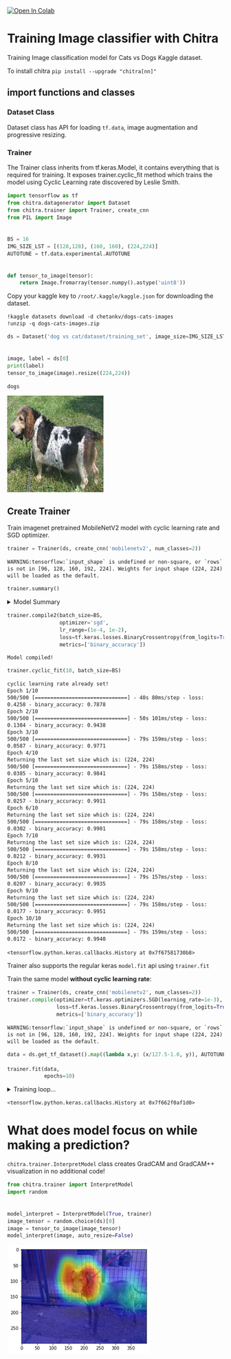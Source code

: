 <a href="https://colab.research.google.com/github/aniketmaurya/chitra/blob/master/nbs/image-classification-example.ipynb" target="_parent"><img src="https://colab.research.google.com/assets/colab-badge.svg" alt="Open In Colab"/></a>

# Training Image classifier with Chitra
Training Image classification model for Cats vs Dogs Kaggle dataset.

To install chitra
`pip install --upgrade "chitra[nn]"`


## import functions and classes
### Dataset Class
Dataset class has API for loading `tf.data`, image augmentation and progressive resizing.

### Trainer
The Trainer class inherits from tf.keras.Model, it contains everything that is required for training. It exposes trainer.cyclic_fit method which trains the model using Cyclic Learning rate discovered by Leslie Smith.


```python
import tensorflow as tf
from chitra.datagenerator import Dataset
from chitra.trainer import Trainer, create_cnn
from PIL import Image


BS = 16
IMG_SIZE_LST = [(128,128), (160, 160), (224,224)]
AUTOTUNE = tf.data.experimental.AUTOTUNE


def tensor_to_image(tensor):
    return Image.fromarray(tensor.numpy().astype('uint8'))
```

Copy your kaggle key to `/root/.kaggle/kaggle.json` for downloading the dataset.


```
!kaggle datasets download -d chetankv/dogs-cats-images
!unzip -q dogs-cats-images.zip
```


```python
ds = Dataset('dog vs cat/dataset/training_set', image_size=IMG_SIZE_LST)


image, label = ds[0]
print(label)
tensor_to_image(image).resize((224,224))
```

    dogs


![png](output_10_1.png)


## Create Trainer

Train imagenet pretrained MobileNetV2 model with cyclic learning rate and SGD optimizer.


```python
trainer = Trainer(ds, create_cnn('mobilenetv2', num_classes=2))
```

    WARNING:tensorflow:`input_shape` is undefined or non-square, or `rows` is not in [96, 128, 160, 192, 224]. Weights for input shape (224, 224) will be loaded as the default.


```python
trainer.summary()
```
<details><summary>Model Summary</summary>

    Model: "functional_1"
    __________________________________________________________________________________________________
    Layer (type)                    Output Shape         Param #     Connected to
    ==================================================================================================
    input_1 (InputLayer)            [(None, None, None,  0
    __________________________________________________________________________________________________
    Conv1_pad (ZeroPadding2D)       (None, None, None, 3 0           input_1[0][0]
    __________________________________________________________________________________________________
    Conv1 (Conv2D)                  (None, None, None, 3 864         Conv1_pad[0][0]
    __________________________________________________________________________________________________
    bn_Conv1 (BatchNormalization)   (None, None, None, 3 128         Conv1[0][0]
    __________________________________________________________________________________________________
    Conv1_relu (ReLU)               (None, None, None, 3 0           bn_Conv1[0][0]
    __________________________________________________________________________________________________
    expanded_conv_depthwise (Depthw (None, None, None, 3 288         Conv1_relu[0][0]
    __________________________________________________________________________________________________
    expanded_conv_depthwise_BN (Bat (None, None, None, 3 128         expanded_conv_depthwise[0][0]
    __________________________________________________________________________________________________
    expanded_conv_depthwise_relu (R (None, None, None, 3 0           expanded_conv_depthwise_BN[0][0]
    __________________________________________________________________________________________________
    expanded_conv_project (Conv2D)  (None, None, None, 1 512         expanded_conv_depthwise_relu[0][0
    __________________________________________________________________________________________________
    expanded_conv_project_BN (Batch (None, None, None, 1 64          expanded_conv_project[0][0]
    __________________________________________________________________________________________________
    block_1_expand (Conv2D)         (None, None, None, 9 1536        expanded_conv_project_BN[0][0]
    __________________________________________________________________________________________________
    block_1_expand_BN (BatchNormali (None, None, None, 9 384         block_1_expand[0][0]
    __________________________________________________________________________________________________
    block_1_expand_relu (ReLU)      (None, None, None, 9 0           block_1_expand_BN[0][0]
    __________________________________________________________________________________________________
    block_1_pad (ZeroPadding2D)     (None, None, None, 9 0           block_1_expand_relu[0][0]
    __________________________________________________________________________________________________
    block_1_depthwise (DepthwiseCon (None, None, None, 9 864         block_1_pad[0][0]
    __________________________________________________________________________________________________
    block_1_depthwise_BN (BatchNorm (None, None, None, 9 384         block_1_depthwise[0][0]
    __________________________________________________________________________________________________
    block_1_depthwise_relu (ReLU)   (None, None, None, 9 0           block_1_depthwise_BN[0][0]
    __________________________________________________________________________________________________
    block_1_project (Conv2D)        (None, None, None, 2 2304        block_1_depthwise_relu[0][0]
    __________________________________________________________________________________________________
    block_1_project_BN (BatchNormal (None, None, None, 2 96          block_1_project[0][0]
    __________________________________________________________________________________________________
    block_2_expand (Conv2D)         (None, None, None, 1 3456        block_1_project_BN[0][0]
    __________________________________________________________________________________________________
    block_2_expand_BN (BatchNormali (None, None, None, 1 576         block_2_expand[0][0]
    __________________________________________________________________________________________________
    block_2_expand_relu (ReLU)      (None, None, None, 1 0           block_2_expand_BN[0][0]
    __________________________________________________________________________________________________
    block_2_depthwise (DepthwiseCon (None, None, None, 1 1296        block_2_expand_relu[0][0]
    __________________________________________________________________________________________________
    block_2_depthwise_BN (BatchNorm (None, None, None, 1 576         block_2_depthwise[0][0]
    __________________________________________________________________________________________________
    block_2_depthwise_relu (ReLU)   (None, None, None, 1 0           block_2_depthwise_BN[0][0]
    __________________________________________________________________________________________________
    block_2_project (Conv2D)        (None, None, None, 2 3456        block_2_depthwise_relu[0][0]
    __________________________________________________________________________________________________
    block_2_project_BN (BatchNormal (None, None, None, 2 96          block_2_project[0][0]
    __________________________________________________________________________________________________
    block_2_add (Add)               (None, None, None, 2 0           block_1_project_BN[0][0]
                                                                     block_2_project_BN[0][0]
    __________________________________________________________________________________________________
    block_3_expand (Conv2D)         (None, None, None, 1 3456        block_2_add[0][0]
    __________________________________________________________________________________________________
    block_3_expand_BN (BatchNormali (None, None, None, 1 576         block_3_expand[0][0]
    __________________________________________________________________________________________________
    block_3_expand_relu (ReLU)      (None, None, None, 1 0           block_3_expand_BN[0][0]
    __________________________________________________________________________________________________
    block_3_pad (ZeroPadding2D)     (None, None, None, 1 0           block_3_expand_relu[0][0]
    __________________________________________________________________________________________________
    block_3_depthwise (DepthwiseCon (None, None, None, 1 1296        block_3_pad[0][0]
    __________________________________________________________________________________________________
    block_3_depthwise_BN (BatchNorm (None, None, None, 1 576         block_3_depthwise[0][0]
    __________________________________________________________________________________________________
    block_3_depthwise_relu (ReLU)   (None, None, None, 1 0           block_3_depthwise_BN[0][0]
    __________________________________________________________________________________________________
    block_3_project (Conv2D)        (None, None, None, 3 4608        block_3_depthwise_relu[0][0]
    __________________________________________________________________________________________________
    block_3_project_BN (BatchNormal (None, None, None, 3 128         block_3_project[0][0]
    __________________________________________________________________________________________________
    block_4_expand (Conv2D)         (None, None, None, 1 6144        block_3_project_BN[0][0]
    __________________________________________________________________________________________________
    block_4_expand_BN (BatchNormali (None, None, None, 1 768         block_4_expand[0][0]
    __________________________________________________________________________________________________
    block_4_expand_relu (ReLU)      (None, None, None, 1 0           block_4_expand_BN[0][0]
    __________________________________________________________________________________________________
    block_4_depthwise (DepthwiseCon (None, None, None, 1 1728        block_4_expand_relu[0][0]
    __________________________________________________________________________________________________
    block_4_depthwise_BN (BatchNorm (None, None, None, 1 768         block_4_depthwise[0][0]
    __________________________________________________________________________________________________
    block_4_depthwise_relu (ReLU)   (None, None, None, 1 0           block_4_depthwise_BN[0][0]
    __________________________________________________________________________________________________
    block_4_project (Conv2D)        (None, None, None, 3 6144        block_4_depthwise_relu[0][0]
    __________________________________________________________________________________________________
    block_4_project_BN (BatchNormal (None, None, None, 3 128         block_4_project[0][0]
    __________________________________________________________________________________________________
    block_4_add (Add)               (None, None, None, 3 0           block_3_project_BN[0][0]
                                                                     block_4_project_BN[0][0]
    __________________________________________________________________________________________________
    block_5_expand (Conv2D)         (None, None, None, 1 6144        block_4_add[0][0]
    __________________________________________________________________________________________________
    block_5_expand_BN (BatchNormali (None, None, None, 1 768         block_5_expand[0][0]
    __________________________________________________________________________________________________
    block_5_expand_relu (ReLU)      (None, None, None, 1 0           block_5_expand_BN[0][0]
    __________________________________________________________________________________________________
    block_5_depthwise (DepthwiseCon (None, None, None, 1 1728        block_5_expand_relu[0][0]
    __________________________________________________________________________________________________
    block_5_depthwise_BN (BatchNorm (None, None, None, 1 768         block_5_depthwise[0][0]
    __________________________________________________________________________________________________
    block_5_depthwise_relu (ReLU)   (None, None, None, 1 0           block_5_depthwise_BN[0][0]
    __________________________________________________________________________________________________
    block_5_project (Conv2D)        (None, None, None, 3 6144        block_5_depthwise_relu[0][0]
    __________________________________________________________________________________________________
    block_5_project_BN (BatchNormal (None, None, None, 3 128         block_5_project[0][0]
    __________________________________________________________________________________________________
    block_5_add (Add)               (None, None, None, 3 0           block_4_add[0][0]
                                                                     block_5_project_BN[0][0]
    __________________________________________________________________________________________________
    block_6_expand (Conv2D)         (None, None, None, 1 6144        block_5_add[0][0]
    __________________________________________________________________________________________________
    block_6_expand_BN (BatchNormali (None, None, None, 1 768         block_6_expand[0][0]
    __________________________________________________________________________________________________
    block_6_expand_relu (ReLU)      (None, None, None, 1 0           block_6_expand_BN[0][0]
    __________________________________________________________________________________________________
    block_6_pad (ZeroPadding2D)     (None, None, None, 1 0           block_6_expand_relu[0][0]
    __________________________________________________________________________________________________
    block_6_depthwise (DepthwiseCon (None, None, None, 1 1728        block_6_pad[0][0]
    __________________________________________________________________________________________________
    block_6_depthwise_BN (BatchNorm (None, None, None, 1 768         block_6_depthwise[0][0]
    __________________________________________________________________________________________________
    block_6_depthwise_relu (ReLU)   (None, None, None, 1 0           block_6_depthwise_BN[0][0]
    __________________________________________________________________________________________________
    block_6_project (Conv2D)        (None, None, None, 6 12288       block_6_depthwise_relu[0][0]
    __________________________________________________________________________________________________
    block_6_project_BN (BatchNormal (None, None, None, 6 256         block_6_project[0][0]
    __________________________________________________________________________________________________
    block_7_expand (Conv2D)         (None, None, None, 3 24576       block_6_project_BN[0][0]
    __________________________________________________________________________________________________
    block_7_expand_BN (BatchNormali (None, None, None, 3 1536        block_7_expand[0][0]
    __________________________________________________________________________________________________
    block_7_expand_relu (ReLU)      (None, None, None, 3 0           block_7_expand_BN[0][0]
    __________________________________________________________________________________________________
    block_7_depthwise (DepthwiseCon (None, None, None, 3 3456        block_7_expand_relu[0][0]
    __________________________________________________________________________________________________
    block_7_depthwise_BN (BatchNorm (None, None, None, 3 1536        block_7_depthwise[0][0]
    __________________________________________________________________________________________________
    block_7_depthwise_relu (ReLU)   (None, None, None, 3 0           block_7_depthwise_BN[0][0]
    __________________________________________________________________________________________________
    block_7_project (Conv2D)        (None, None, None, 6 24576       block_7_depthwise_relu[0][0]
    __________________________________________________________________________________________________
    block_7_project_BN (BatchNormal (None, None, None, 6 256         block_7_project[0][0]
    __________________________________________________________________________________________________
    block_7_add (Add)               (None, None, None, 6 0           block_6_project_BN[0][0]
                                                                     block_7_project_BN[0][0]
    __________________________________________________________________________________________________
    block_8_expand (Conv2D)         (None, None, None, 3 24576       block_7_add[0][0]
    __________________________________________________________________________________________________
    block_8_expand_BN (BatchNormali (None, None, None, 3 1536        block_8_expand[0][0]
    __________________________________________________________________________________________________
    block_8_expand_relu (ReLU)      (None, None, None, 3 0           block_8_expand_BN[0][0]
    __________________________________________________________________________________________________
    block_8_depthwise (DepthwiseCon (None, None, None, 3 3456        block_8_expand_relu[0][0]
    __________________________________________________________________________________________________
    block_8_depthwise_BN (BatchNorm (None, None, None, 3 1536        block_8_depthwise[0][0]
    __________________________________________________________________________________________________
    block_8_depthwise_relu (ReLU)   (None, None, None, 3 0           block_8_depthwise_BN[0][0]
    __________________________________________________________________________________________________
    block_8_project (Conv2D)        (None, None, None, 6 24576       block_8_depthwise_relu[0][0]
    __________________________________________________________________________________________________
    block_8_project_BN (BatchNormal (None, None, None, 6 256         block_8_project[0][0]
    __________________________________________________________________________________________________
    block_8_add (Add)               (None, None, None, 6 0           block_7_add[0][0]
                                                                     block_8_project_BN[0][0]
    __________________________________________________________________________________________________
    block_9_expand (Conv2D)         (None, None, None, 3 24576       block_8_add[0][0]
    __________________________________________________________________________________________________
    block_9_expand_BN (BatchNormali (None, None, None, 3 1536        block_9_expand[0][0]
    __________________________________________________________________________________________________
    block_9_expand_relu (ReLU)      (None, None, None, 3 0           block_9_expand_BN[0][0]
    __________________________________________________________________________________________________
    block_9_depthwise (DepthwiseCon (None, None, None, 3 3456        block_9_expand_relu[0][0]
    __________________________________________________________________________________________________
    block_9_depthwise_BN (BatchNorm (None, None, None, 3 1536        block_9_depthwise[0][0]
    __________________________________________________________________________________________________
    block_9_depthwise_relu (ReLU)   (None, None, None, 3 0           block_9_depthwise_BN[0][0]
    __________________________________________________________________________________________________
    block_9_project (Conv2D)        (None, None, None, 6 24576       block_9_depthwise_relu[0][0]
    __________________________________________________________________________________________________
    block_9_project_BN (BatchNormal (None, None, None, 6 256         block_9_project[0][0]
    __________________________________________________________________________________________________
    block_9_add (Add)               (None, None, None, 6 0           block_8_add[0][0]
                                                                     block_9_project_BN[0][0]
    __________________________________________________________________________________________________
    block_10_expand (Conv2D)        (None, None, None, 3 24576       block_9_add[0][0]
    __________________________________________________________________________________________________
    block_10_expand_BN (BatchNormal (None, None, None, 3 1536        block_10_expand[0][0]
    __________________________________________________________________________________________________
    block_10_expand_relu (ReLU)     (None, None, None, 3 0           block_10_expand_BN[0][0]
    __________________________________________________________________________________________________
    block_10_depthwise (DepthwiseCo (None, None, None, 3 3456        block_10_expand_relu[0][0]
    __________________________________________________________________________________________________
    block_10_depthwise_BN (BatchNor (None, None, None, 3 1536        block_10_depthwise[0][0]
    __________________________________________________________________________________________________
    block_10_depthwise_relu (ReLU)  (None, None, None, 3 0           block_10_depthwise_BN[0][0]
    __________________________________________________________________________________________________
    block_10_project (Conv2D)       (None, None, None, 9 36864       block_10_depthwise_relu[0][0]
    __________________________________________________________________________________________________
    block_10_project_BN (BatchNorma (None, None, None, 9 384         block_10_project[0][0]
    __________________________________________________________________________________________________
    block_11_expand (Conv2D)        (None, None, None, 5 55296       block_10_project_BN[0][0]
    __________________________________________________________________________________________________
    block_11_expand_BN (BatchNormal (None, None, None, 5 2304        block_11_expand[0][0]
    __________________________________________________________________________________________________
    block_11_expand_relu (ReLU)     (None, None, None, 5 0           block_11_expand_BN[0][0]
    __________________________________________________________________________________________________
    block_11_depthwise (DepthwiseCo (None, None, None, 5 5184        block_11_expand_relu[0][0]
    __________________________________________________________________________________________________
    block_11_depthwise_BN (BatchNor (None, None, None, 5 2304        block_11_depthwise[0][0]
    __________________________________________________________________________________________________
    block_11_depthwise_relu (ReLU)  (None, None, None, 5 0           block_11_depthwise_BN[0][0]
    __________________________________________________________________________________________________
    block_11_project (Conv2D)       (None, None, None, 9 55296       block_11_depthwise_relu[0][0]
    __________________________________________________________________________________________________
    block_11_project_BN (BatchNorma (None, None, None, 9 384         block_11_project[0][0]
    __________________________________________________________________________________________________
    block_11_add (Add)              (None, None, None, 9 0           block_10_project_BN[0][0]
                                                                     block_11_project_BN[0][0]
    __________________________________________________________________________________________________
    block_12_expand (Conv2D)        (None, None, None, 5 55296       block_11_add[0][0]
    __________________________________________________________________________________________________
    block_12_expand_BN (BatchNormal (None, None, None, 5 2304        block_12_expand[0][0]
    __________________________________________________________________________________________________
    block_12_expand_relu (ReLU)     (None, None, None, 5 0           block_12_expand_BN[0][0]
    __________________________________________________________________________________________________
    block_12_depthwise (DepthwiseCo (None, None, None, 5 5184        block_12_expand_relu[0][0]
    __________________________________________________________________________________________________
    block_12_depthwise_BN (BatchNor (None, None, None, 5 2304        block_12_depthwise[0][0]
    __________________________________________________________________________________________________
    block_12_depthwise_relu (ReLU)  (None, None, None, 5 0           block_12_depthwise_BN[0][0]
    __________________________________________________________________________________________________
    block_12_project (Conv2D)       (None, None, None, 9 55296       block_12_depthwise_relu[0][0]
    __________________________________________________________________________________________________
    block_12_project_BN (BatchNorma (None, None, None, 9 384         block_12_project[0][0]
    __________________________________________________________________________________________________
    block_12_add (Add)              (None, None, None, 9 0           block_11_add[0][0]
                                                                     block_12_project_BN[0][0]
    __________________________________________________________________________________________________
    block_13_expand (Conv2D)        (None, None, None, 5 55296       block_12_add[0][0]
    __________________________________________________________________________________________________
    block_13_expand_BN (BatchNormal (None, None, None, 5 2304        block_13_expand[0][0]
    __________________________________________________________________________________________________
    block_13_expand_relu (ReLU)     (None, None, None, 5 0           block_13_expand_BN[0][0]
    __________________________________________________________________________________________________
    block_13_pad (ZeroPadding2D)    (None, None, None, 5 0           block_13_expand_relu[0][0]
    __________________________________________________________________________________________________
    block_13_depthwise (DepthwiseCo (None, None, None, 5 5184        block_13_pad[0][0]
    __________________________________________________________________________________________________
    block_13_depthwise_BN (BatchNor (None, None, None, 5 2304        block_13_depthwise[0][0]
    __________________________________________________________________________________________________
    block_13_depthwise_relu (ReLU)  (None, None, None, 5 0           block_13_depthwise_BN[0][0]
    __________________________________________________________________________________________________
    block_13_project (Conv2D)       (None, None, None, 1 92160       block_13_depthwise_relu[0][0]
    __________________________________________________________________________________________________
    block_13_project_BN (BatchNorma (None, None, None, 1 640         block_13_project[0][0]
    __________________________________________________________________________________________________
    block_14_expand (Conv2D)        (None, None, None, 9 153600      block_13_project_BN[0][0]
    __________________________________________________________________________________________________
    block_14_expand_BN (BatchNormal (None, None, None, 9 3840        block_14_expand[0][0]
    __________________________________________________________________________________________________
    block_14_expand_relu (ReLU)     (None, None, None, 9 0           block_14_expand_BN[0][0]
    __________________________________________________________________________________________________
    block_14_depthwise (DepthwiseCo (None, None, None, 9 8640        block_14_expand_relu[0][0]
    __________________________________________________________________________________________________
    block_14_depthwise_BN (BatchNor (None, None, None, 9 3840        block_14_depthwise[0][0]
    __________________________________________________________________________________________________
    block_14_depthwise_relu (ReLU)  (None, None, None, 9 0           block_14_depthwise_BN[0][0]
    __________________________________________________________________________________________________
    block_14_project (Conv2D)       (None, None, None, 1 153600      block_14_depthwise_relu[0][0]
    __________________________________________________________________________________________________
    block_14_project_BN (BatchNorma (None, None, None, 1 640         block_14_project[0][0]
    __________________________________________________________________________________________________
    block_14_add (Add)              (None, None, None, 1 0           block_13_project_BN[0][0]
                                                                     block_14_project_BN[0][0]
    __________________________________________________________________________________________________
    block_15_expand (Conv2D)        (None, None, None, 9 153600      block_14_add[0][0]
    __________________________________________________________________________________________________
    block_15_expand_BN (BatchNormal (None, None, None, 9 3840        block_15_expand[0][0]
    __________________________________________________________________________________________________
    block_15_expand_relu (ReLU)     (None, None, None, 9 0           block_15_expand_BN[0][0]
    __________________________________________________________________________________________________
    block_15_depthwise (DepthwiseCo (None, None, None, 9 8640        block_15_expand_relu[0][0]
    __________________________________________________________________________________________________
    block_15_depthwise_BN (BatchNor (None, None, None, 9 3840        block_15_depthwise[0][0]
    __________________________________________________________________________________________________
    block_15_depthwise_relu (ReLU)  (None, None, None, 9 0           block_15_depthwise_BN[0][0]
    __________________________________________________________________________________________________
    block_15_project (Conv2D)       (None, None, None, 1 153600      block_15_depthwise_relu[0][0]
    __________________________________________________________________________________________________
    block_15_project_BN (BatchNorma (None, None, None, 1 640         block_15_project[0][0]
    __________________________________________________________________________________________________
    block_15_add (Add)              (None, None, None, 1 0           block_14_add[0][0]
                                                                     block_15_project_BN[0][0]
    __________________________________________________________________________________________________
    block_16_expand (Conv2D)        (None, None, None, 9 153600      block_15_add[0][0]
    __________________________________________________________________________________________________
    block_16_expand_BN (BatchNormal (None, None, None, 9 3840        block_16_expand[0][0]
    __________________________________________________________________________________________________
    block_16_expand_relu (ReLU)     (None, None, None, 9 0           block_16_expand_BN[0][0]
    __________________________________________________________________________________________________
    block_16_depthwise (DepthwiseCo (None, None, None, 9 8640        block_16_expand_relu[0][0]
    __________________________________________________________________________________________________
    block_16_depthwise_BN (BatchNor (None, None, None, 9 3840        block_16_depthwise[0][0]
    __________________________________________________________________________________________________
    block_16_depthwise_relu (ReLU)  (None, None, None, 9 0           block_16_depthwise_BN[0][0]
    __________________________________________________________________________________________________
    block_16_project (Conv2D)       (None, None, None, 3 307200      block_16_depthwise_relu[0][0]
    __________________________________________________________________________________________________
    block_16_project_BN (BatchNorma (None, None, None, 3 1280        block_16_project[0][0]
    __________________________________________________________________________________________________
    Conv_1 (Conv2D)                 (None, None, None, 1 409600      block_16_project_BN[0][0]
    __________________________________________________________________________________________________
    Conv_1_bn (BatchNormalization)  (None, None, None, 1 5120        Conv_1[0][0]
    __________________________________________________________________________________________________
    out_relu (ReLU)                 (None, None, None, 1 0           Conv_1_bn[0][0]
    __________________________________________________________________________________________________
    global_average_pooling2d (Globa (None, 1280)         0           out_relu[0][0]
    __________________________________________________________________________________________________
    dropout (Dropout)               (None, 1280)         0           global_average_pooling2d[0][0]
    __________________________________________________________________________________________________
    output (Dense)                  (None, 1)            1281        dropout[0][0]
    ==================================================================================================
    Total params: 2,259,265
    Trainable params: 2,225,153
    Non-trainable params: 34,112
    __________________________________________________________________________________________________
</details>


```python
trainer.compile2(batch_size=BS,
                 optimizer='sgd',
                 lr_range=(1e-4, 1e-2),
                 loss=tf.keras.losses.BinaryCrossentropy(from_logits=True),
                 metrics=['binary_accuracy'])
```

    Model compiled!


```python
trainer.cyclic_fit(10, batch_size=BS)
```

    cyclic learning rate already set!
    Epoch 1/10
    500/500 [==============================] - 40s 80ms/step - loss: 0.4258 - binary_accuracy: 0.7878
    Epoch 2/10
    500/500 [==============================] - 50s 101ms/step - loss: 0.1384 - binary_accuracy: 0.9438
    Epoch 3/10
    500/500 [==============================] - 79s 159ms/step - loss: 0.0587 - binary_accuracy: 0.9771
    Epoch 4/10
    Returning the last set size which is: (224, 224)
    500/500 [==============================] - 79s 158ms/step - loss: 0.0385 - binary_accuracy: 0.9841
    Epoch 5/10
    Returning the last set size which is: (224, 224)
    500/500 [==============================] - 79s 158ms/step - loss: 0.0257 - binary_accuracy: 0.9911
    Epoch 6/10
    Returning the last set size which is: (224, 224)
    500/500 [==============================] - 79s 158ms/step - loss: 0.0302 - binary_accuracy: 0.9901
    Epoch 7/10
    Returning the last set size which is: (224, 224)
    500/500 [==============================] - 79s 158ms/step - loss: 0.0212 - binary_accuracy: 0.9931
    Epoch 8/10
    Returning the last set size which is: (224, 224)
    500/500 [==============================] - 79s 157ms/step - loss: 0.0207 - binary_accuracy: 0.9935
    Epoch 9/10
    Returning the last set size which is: (224, 224)
    500/500 [==============================] - 79s 158ms/step - loss: 0.0177 - binary_accuracy: 0.9951
    Epoch 10/10
    Returning the last set size which is: (224, 224)
    500/500 [==============================] - 79s 159ms/step - loss: 0.0172 - binary_accuracy: 0.9940

    <tensorflow.python.keras.callbacks.History at 0x7f67581730b8>


Trainer also supports the regular keras `model.fit` api using `trainer.fit`

Train the same model **without cyclic learning rate**:


```python
trainer = Trainer(ds, create_cnn('mobilenetv2', num_classes=2))
trainer.compile(optimizer=tf.keras.optimizers.SGD(learning_rate=1e-3),
                loss=tf.keras.losses.BinaryCrossentropy(from_logits=True),
                metrics=['binary_accuracy'])
```

    WARNING:tensorflow:`input_shape` is undefined or non-square, or `rows` is not in [96, 128, 160, 192, 224]. Weights for input shape (224, 224) will be loaded as the default.



```python
data = ds.get_tf_dataset().map((lambda x,y: (x/127.5-1.0, y)), AUTOTUNE).batch(BS).prefetch(AUTOTUNE)

trainer.fit(data,
            epochs=10)
```
<details><summary>Training loop...</summary>

    Epoch 1/10
    500/500 [==============================] - 38s 77ms/step - loss: 0.4070 - binary_accuracy: 0.8026
    Epoch 2/10
    500/500 [==============================] - 50s 99ms/step - loss: 0.1800 - binary_accuracy: 0.9239
    Epoch 3/10
    500/500 [==============================] - 78s 155ms/step - loss: 0.1197 - binary_accuracy: 0.9553
    Epoch 4/10
    Returning the last set size which is: (224, 224)
    500/500 [==============================] - 79s 158ms/step - loss: 0.0952 - binary_accuracy: 0.9626
    Epoch 5/10
    Returning the last set size which is: (224, 224)
    500/500 [==============================] - 78s 157ms/step - loss: 0.0809 - binary_accuracy: 0.9664
    Epoch 6/10
    Returning the last set size which is: (224, 224)
    500/500 [==============================] - 77s 154ms/step - loss: 0.0693 - binary_accuracy: 0.9735
    Epoch 7/10
    Returning the last set size which is: (224, 224)
    500/500 [==============================] - 78s 156ms/step - loss: 0.0610 - binary_accuracy: 0.9759
    Epoch 8/10
    Returning the last set size which is: (224, 224)
    500/500 [==============================] - 78s 157ms/step - loss: 0.0530 - binary_accuracy: 0.9797
    Epoch 9/10
    Returning the last set size which is: (224, 224)
    500/500 [==============================] - 79s 158ms/step - loss: 0.0505 - binary_accuracy: 0.9821
    Epoch 10/10
    Returning the last set size which is: (224, 224)
    500/500 [==============================] - 78s 156ms/step - loss: 0.0452 - binary_accuracy: 0.9829

</details>

    <tensorflow.python.keras.callbacks.History at 0x7f662f0af1d0>


# What does model focus on while making a prediction?
`chitra.trainer.InterpretModel` class creates GradCAM and GradCAM++ visualization in no additional code!


```python
from chitra.trainer import InterpretModel
import random


model_interpret = InterpretModel(True, trainer)
image_tensor = random.choice(ds)[0]
image = tensor_to_image(image_tensor)
model_interpret(image, auto_resize=False)
```


![png](output_21_0.png)
